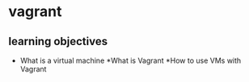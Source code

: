 # vagrant
## learning objectives
* What is a virtual machine
*What is Vagrant
*How to use VMs with Vagrant
